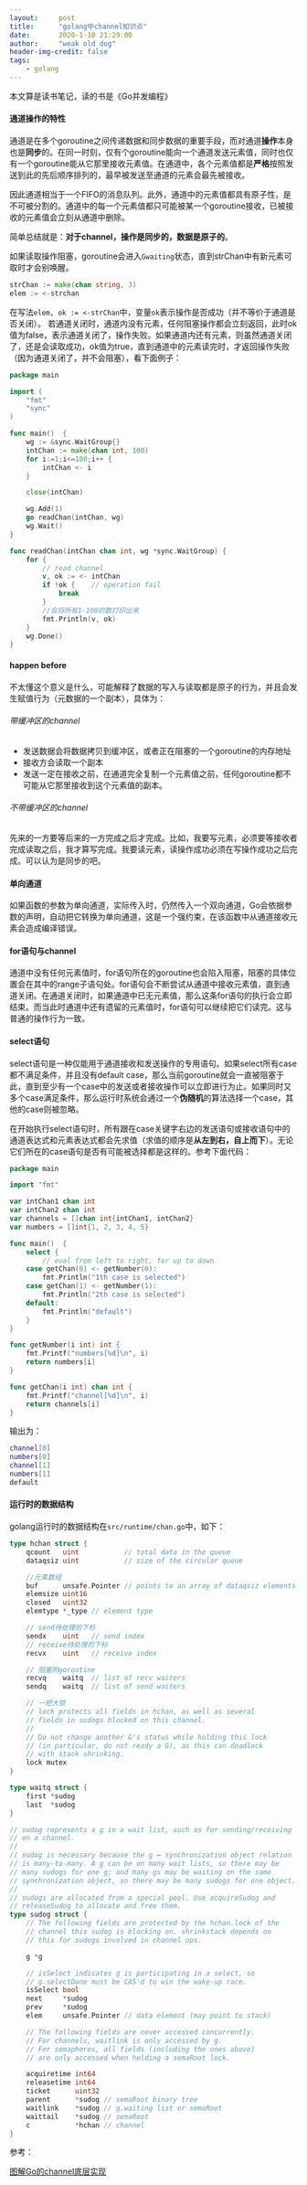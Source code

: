 ```yaml
---
layout:     post
title:      "golang中channel知识点"
date:       2020-1-10 21:29:00
author:     "weak old dog"
header-img-credit: false
tags:
    - golang
---
```


本文算是读书笔记，读的书是《Go并发编程》


#### 通道操作的特性
通道是在多个goroutine之间传递数据和同步数据的重要手段，而对通道**操作**本身也是**同步**的。在同一时刻，仅有个goroutine能向一个通道发送元素值，同时也仅有一个goroutine能从它那里接收元素值。在通道中，各个元素值都是**严格**按照发送到此的先后顺序排列的，最早被发送至通道的元素会最先被接收。

因此通道相当于一个FIFO的消息队列。此外，通道中的元素值都具有原子性，是不可被分割的。通道中的每一个元素值都只可能被某一个goroutine接收，已被接收的元素值会立刻从通道中删除。

简单总结就是：**对于channel，操作是同步的，数据是原子的**。

如果读取操作阻塞，goroutine会进入`Gwaiting`状态，直到strChan中有新元素可取时才会别唤醒。
```go
strChan := make(chan string, 3)
elem := <-strchan
```
在写法`elem, ok := <-strChan`中，变量`ok`表示操作是否成功（并不等价于通道是否关闭）。
若通道关闭时，通道内没有元素，任何阻塞操作都会立刻返回，此时ok值为false，表示通道关闭了，操作失败。如果通道内还有元素，则虽然通道关闭了，还是会读取成功，ok值为true，直到通道中的元素读完时，才返回操作失败（因为通道关闭了，并不会阻塞），看下面例子：
```go
package main

import (
	"fmt"
	"sync"
)

func main()  {
	wg := &sync.WaitGroup{}
	intChan := make(chan int, 100)
	for i:=1;i<=100;i++ {
		intChan <- i
	}

	close(intChan)

	wg.Add(1)
	go readChan(intChan, wg)
	wg.Wait()
}

func readChan(intChan chan int, wg *sync.WaitGroup) {
	for {
		// read channel
		v, ok := <- intChan
		if !ok {    // operation fail
			break
        }
        //会将所有1-100的数打印出来
		fmt.Println(v, ok)
	}
	wg.Done()
}
```
#### happen before
不太懂这个意义是什么，可能解释了数据的写入与读取都是原子的行为，并且会发生赋值行为（元数据的一个副本），具体为：
###### 带缓冲区的channel
* 发送数据会将数据拷贝到缓冲区，或者正在阻塞的一个goroutine的内存地址
* 接收方会读取一个副本
* 发送一定在接收之前，在通道完全复制一个元素值之前，任何goroutine都不可能从它那里接收到这个元素值的副本。
###### 不带缓冲区的channel
先来的一方要等后来的一方完成之后才完成。比如，我要写元素，必须要等接收者完成读取之后，我才算写完成。我要读元素，读操作成功必须在写操作成功之后完成。可以认为是同步的吧。

#### 单向通道
如果函数的参数为单向通道，实际传入时，仍然传入一个双向通道，Go会依据参数的声明，自动把它转换为单向通道，这是一个强约束，在该函数中从通道接收元素会造成编译错误。

#### for语句与channel
通道中没有任何元素值时，for语句所在的goroutine也会陷入阻塞，阻塞的具体位置会在其中的range子语句处。for语句会不断尝试从通道中接收元素值，直到通道关闭。在通道关闭时，如果通道中已无元素值，那么这条for语句的执行会立即结束。而当此时通道中还有遗留的元素值时，for语句可以继续把它们读完。这与普通的操作行为一致。

#### select语句
select语句是一种仅能用于通道接收和发送操作的专用语句。如果select所有case都不满足条件，并且没有default case，那么当前goroutine就会一直被阻塞于此，直到至少有一个case中的发送或者接收操作可以立即进行为止。如果同时又多个case满足条件，那么运行时系统会通过一个**伪随机**的算法选择一个case，其他的case则被忽略。

在开始执行select语句时，所有跟在case关键字右边的发送语句或接收语句中的通道表达式和元素表达式都会先求值（求值的顺序是**从左到右，自上而下**）。无论它们所在的case语句是否有可能被选择都是这样的。参考下面代码：
```go
package main

import "fmt"

var intChan1 chan int
var intChan2 chan int
var channels = []chan int{intChan1, intChan2}
var numbers = []int{1, 2, 3, 4, 5}

func main()  {
	select {
        // eval from left to right, for up to down
	case getChan(0) <- getNumber(0):
		fmt.Println("1th case is selected")
	case getChan(1) <- getNumber(1):
		fmt.Println("2th case is selected")
	default:
		fmt.Println("default")
	}
}

func getNumber(i int) int {
	fmt.Printf("numbers[%d]\n", i)
	return numbers[i]
}

func getChan(i int) chan int {
	fmt.Printf("channel[%d]\n", i)
	return channels[i]
}
```
输出为：
```bash
channel[0]
numbers[0]
channel[1]
numbers[1]
default
```

#### 运行时的数据结构
golang运行时的数据结构在`src/runtime/chan.go`中，如下：
```go
type hchan struct {
	qcount   uint           // total data in the queue
	dataqsiz uint           // size of the circular queue

	//元素数组
	buf      unsafe.Pointer // points to an array of dataqsiz elements
	elemsize uint16
	closed   uint32
	elemtype *_type // element type

	// send待处理的下标
	sendx    uint   // send index
	// receive待处理的下标
	recvx    uint   // receive index

	// 阻塞的goroutine
	recvq    waitq  // list of recv waiters
	sendq    waitq  // list of send waiters

    // 一把大锁
	// lock protects all fields in hchan, as well as several
	// fields in sudogs blocked on this channel.
	//
	// Do not change another G's status while holding this lock
	// (in particular, do not ready a G), as this can deadlock
	// with stack shrinking.
	lock mutex
}

type waitq struct {
	first *sudog
	last  *sudog
}

// sudog represents a g in a wait list, such as for sending/receiving
// on a channel.
//
// sudog is necessary because the g ↔ synchronization object relation
// is many-to-many. A g can be on many wait lists, so there may be
// many sudogs for one g; and many gs may be waiting on the same
// synchronization object, so there may be many sudogs for one object.
//
// sudogs are allocated from a special pool. Use acquireSudog and
// releaseSudog to allocate and free them.
type sudog struct {
	// The following fields are protected by the hchan.lock of the
	// channel this sudog is blocking on. shrinkstack depends on
	// this for sudogs involved in channel ops.

	g *g

	// isSelect indicates g is participating in a select, so
	// g.selectDone must be CAS'd to win the wake-up race.
	isSelect bool
	next     *sudog
	prev     *sudog
	elem     unsafe.Pointer // data element (may point to stack)

	// The following fields are never accessed concurrently.
	// For channels, waitlink is only accessed by g.
	// For semaphores, all fields (including the ones above)
	// are only accessed when holding a semaRoot lock.

	acquiretime int64
	releasetime int64
	ticket      uint32
	parent      *sudog // semaRoot binary tree
	waitlink    *sudog // g.waiting list or semaRoot
	waittail    *sudog // semaRoot
	c           *hchan // channel
}
```

参考：

[图解Go的channel底层实现](https://i6448038.github.io/2019/04/11/go-channel/)